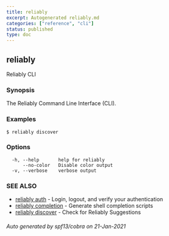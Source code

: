 ```yaml
---
title: reliably
excerpt: Autogenerated reliably.md
categories: ["reference", "cli"]
status: published
type: doc
---
```

## reliably

Reliably CLI

### Synopsis

The Reliably Command Line Interface (CLI).

### Examples

```
$ reliably discover
```

### Options

```
  -h, --help       help for reliably
      --no-color   Disable color output
  -v, --verbose    verbose output
```

### SEE ALSO

* [reliably auth](/docs/reference/cli/reliably-auth/)	 - Login, logout, and verify your authentication
* [reliably completion](/docs/reference/cli/reliably-completion/)	 - Generate shell completion scripts
* [reliably discover](/docs/reference/cli/reliably-discover/)	 - Check for Reliably Suggestions

###### Auto generated by spf13/cobra on 21-Jan-2021
